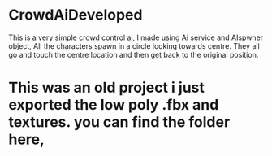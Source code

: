 # CrowdAiDeveloped


This is a very simple crowd control ai, I made using Ai service and AIspwner object, All the characters spawn in a circle looking towards centre. They all go and touch the centre location and then get back to the original position.

# This was an old project i just exported the low poly .fbx and textures. you can find the folder here,

